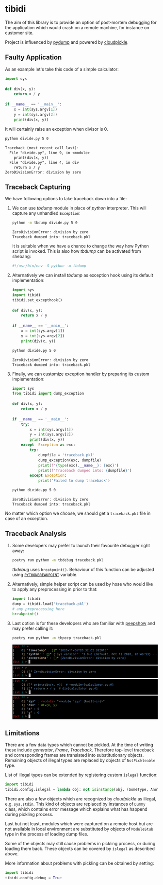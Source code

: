 # tibidi

The aim of this library is to provide an option of post-mortem debugging for
the application which would crash on a remote machine, for instance on customer
site.

Project is influenced by [pydump](https://github.com/elifiner/pydump) and
powered by [cloudpickle](https://github.com/cloudpipe/cloudpickle).

## Faulty Application

As an example let's take this code of a simple calculator:

```python
import sys

def div(x, y):
    return x / y

if __name__ == '__main__':
    x = int(sys.argv[1])
    y = int(sys.argv[2])
    print(div(x, y))
```

It will certainly raise an exception when divisor is 0.

```sh
python divide.py 5 0
```

```
Traceback (most recent call last):
  File "divide.py", line 9, in <module>
    print(div(x, y))
  File "divide.py", line 4, in div
    return x / y
ZeroDivisionError: division by zero
```

## Traceback Capturing

We have following options to take traceback down into a file:

1. We can use *tbdump* module in place of *python* interpreter. This will
capture any unhandled `Exception`:

    ```sh
    python -m tbdump divide.py 5 0
    ```

    ```
    ZeroDivisionError: division by zero
    Traceback dumped into: traceback.pkl
    ```

    It is suitable when we have a chance to change the way how Python script is
    invoked. This is also how *tbdump* can be activated from shebang:

    ```python
    #!/usr/bin/env -S python -m tbdump
    ```

2. Alternatively we can install *tbdump* as exception hook using its default
implementation:

    ```python hl_lines="2 3"
    import sys
    import tibidi
    tibidi.set_excepthook()

    def div(x, y):
        return x / y

    if __name__ == '__main__':
        x = int(sys.argv[1])
        y = int(sys.argv[2])
        print(div(x, y))
    ```

    ```sh
    python divide.py 5 0
    ```

    ```
    ZeroDivisionError: division by zero
    Traceback dumped into: traceback.pkl
    ```

3. Finally, we can customize exception handler by preparing its custom
implementation:

    ```python hl_lines="2 8 12-19"
    import sys
    from tibidi import dump_exception

    def div(x, y):
        return x / y

    if __name__ == '__main__':
        try:
            x = int(sys.argv[1])
            y = int(sys.argv[2])
            print(div(x, y))
        except  Exception as exc:
            try:
                dumpfile = 'traceback.pkl'
                dump_exception(exc, dumpfile)
                print(f'{type(exc).__name__}: {exc}')
                print(f'Traceback dumped into: {dumpfile}')
            except Exception:
                print('Failed to dump traceback')
    ```

    ```sh
    python divide.py 5 0
    ```

    ```
    ZeroDivisionError: division by zero
    Traceback dumped into: traceback.pkl
    ```

No matter which option we choose, we should get a `traceback.pkl` file in case
of an exception.

## Traceback Analysis

1. Some developers may prefer to launch their favourite debugger right
away:

    ```sh
    poetry run python -m tbdebug traceback.pkl
    ```

    *tbdebug* uses `breakpoint()`. Behaviour of this function can be adjusted
    using [`PYTHONBREAKPOINT`](https://www.python.org/dev/peps/pep-0553/) variable.

2. Alternatively, simple helper script can be used by hose who would
like to apply any preprocessing in prior to that:

    ```python
    import tibidi
    dump = tibidi.load('traceback.pkl')
    # any preprocessing here
    breakpoint()
    ```

3. Last option is for these developers who are familiar with
[peepshow](https://gergelyk.github.io/peepshow/) and may prefer calling it:

    ```sh
    poetry run python -m tbpeep traceback.pkl
    ```

    ![](assets/peep1.png)
    ![](assets/peep2.png)
    ![](assets/peep3.png)
    ![](assets/peep4.png)


## Limitations

There are a few data types which cannot be pickled. At the time of writing
these include *generator*, *Frame*, *Traceback*. Therefore top-level traceback
and corresponding frames are translated into substitutionary objects. Remaining
objects of illegal types are replaced by objects of `NotPickleable` type.

List of illegal types can be extended by registering custom `islegal` function:

```python
import tibidi
tibidi.config.islegal = lambda obj: not isinstance(obj, (SomeType, AnotherType))
```

There are also a few objects which are recognized by *cloudpickle* as illegal,
e.g. `sys.stdin`. This kind of objects are replaced by instances of `Dummy`
class, which contains error message which explains what has happend during
pickling process.

Last but not least, modules which were captured on a remote host but are not
available in local environment are substituted by objects of `ModuleStub` type
in the process of loading dump files.

Some of the objects may still cause problems in pickling process, or during
loading them back. These objects can be covered by `islegal` as described
above.

More information about problems with pickling can be obtained by setting:

```python
import tibidi
tibidi.config.debug = True
```
